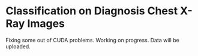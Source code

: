# Classification on Diagnosis Chest X-Ray Images
Fixing some out of CUDA problems. 
Working on progress.
Data will be uploaded.

